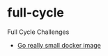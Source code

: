 # full-cycle
Full Cycle Challenges

- [Go really small docker image](https://github.com/Eddcp/full-cycle/tree/main/docker/go-full-cycle-rocks)
